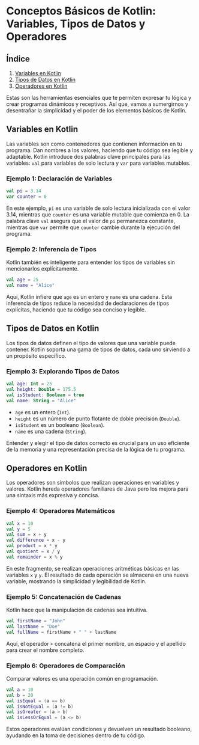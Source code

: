 # Conceptos Básicos de Kotlin: Variables, Tipos de Datos y Operadores

## Índice
1. [Variables en Kotlin](#variables-en-kotlin)
2. [Tipos de Datos en Kotlin](#tipos-de-datos-en-kotlin)
3. [Operadores en Kotlin](#operadores-en-kotlin)

Estas son las herramientas esenciales que te permiten expresar tu lógica y crear programas dinámicos y receptivos. Así que, vamos a sumergirnos y desentrañar la simplicidad y el poder de los elementos básicos de Kotlin.

## Variables en Kotlin

Las variables son como contenedores que contienen información en tu programa. Dan nombres a los valores, haciendo que tu código sea legible y adaptable. Kotlin introduce dos palabras clave principales para las variables: `val` para variables de solo lectura y `var` para variables mutables.

### Ejemplo 1: Declaración de Variables
```kotlin
val pi = 3.14
var counter = 0
```
En este ejemplo, `pi` es una variable de solo lectura inicializada con el valor 3.14, mientras que `counter` es una variable mutable que comienza en 0. La palabra clave `val` asegura que el valor de `pi` permanezca constante, mientras que `var` permite que `counter` cambie durante la ejecución del programa.

### Ejemplo 2: Inferencia de Tipos
Kotlin también es inteligente para entender los tipos de variables sin mencionarlos explícitamente.
```kotlin
val age = 25
val name = "Alice"
```
Aquí, Kotlin infiere que `age` es un entero y `name` es una cadena. Esta inferencia de tipos reduce la necesidad de declaraciones de tipos explícitas, haciendo que tu código sea conciso y legible.

## Tipos de Datos en Kotlin

Los tipos de datos definen el tipo de valores que una variable puede contener. Kotlin soporta una gama de tipos de datos, cada uno sirviendo a un propósito específico.

### Ejemplo 3: Explorando Tipos de Datos
```kotlin
val age: Int = 25
val height: Double = 175.5
val isStudent: Boolean = true
val name: String = "Alice"
```
- `age` es un entero (`Int`).
- `height` es un número de punto flotante de doble precisión (`Double`).
- `isStudent` es un booleano (`Boolean`).
- `name` es una cadena (`String`).

Entender y elegir el tipo de datos correcto es crucial para un uso eficiente de la memoria y una representación precisa de la lógica de tu programa.

## Operadores en Kotlin

Los operadores son símbolos que realizan operaciones en variables y valores. Kotlin hereda operadores familiares de Java pero los mejora para una sintaxis más expresiva y concisa.

### Ejemplo 4: Operadores Matemáticos
```kotlin
val x = 10
val y = 5
val sum = x + y
val difference = x - y
val product = x * y
val quotient = x / y
val remainder = x % y
```
En este fragmento, se realizan operaciones aritméticas básicas en las variables `x` y `y`. El resultado de cada operación se almacena en una nueva variable, mostrando la simplicidad y legibilidad de Kotlin.

### Ejemplo 5: Concatenación de Cadenas
Kotlin hace que la manipulación de cadenas sea intuitiva.
```kotlin
val firstName = "John"
val lastName = "Doe"
val fullName = firstName + " " + lastName
```
Aquí, el operador `+` concatena el primer nombre, un espacio y el apellido para crear el nombre completo.

### Ejemplo 6: Operadores de Comparación
Comparar valores es una operación común en programación.
```kotlin
val a = 10
val b = 20
val isEqual = (a == b)
val isNotEqual = (a != b)
val isGreater = (a > b)
val isLessOrEqual = (a <= b)
```
Estos operadores evalúan condiciones y devuelven un resultado booleano, ayudando en la toma de decisiones dentro de tu código.
